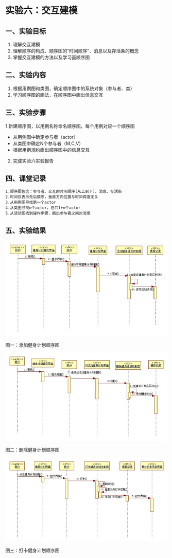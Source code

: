 # 实验六：交互建模

## 一、实验目标

1. 理解交互建模
2. 理解顺序的构成、顺序图的“时间顺序”、消息以及存活条的概念
3. 掌握交互建模的方法以及学习画顺序图

## 二、实验内容

1. 根据用例图和类图，确定顺序图中的系统对象（参与者、类）
2. 学习顺序图的画法，在顺序图中画出信息交互

## 三、实验步骤

1.新建顺序图，以用例名称命名顺序图，每个用例对应一个顺序图
- 从用例图中确定参与者（actor）
- 从类图中确定N个参与者（M,C,V）
- 根据用例规约画出顺序图中的信息交互

2. 完成实验六实验报告

## 四、课堂记录

	1.顺序图包含：参与者、交互的时间顺序(从上到下)、消息、存活条
	2.时间仅表示先后顺序，垂直方向位置与时间跨度无关
	3.从用例图寻找第一个actor
	4.从类图寻找n个actor，总共1+n个actor
	5.从活动图找到操作步骤，画出参与者之间的消息


## 五、实验结果
![实验六顺序图1](./添加顺序图.jpg)

图一：添加健身计划顺序图

![实验六顺序图2](./删除顺序图.jpg)

图二：删除健身计划顺序图

![实验六顺序图3](./打卡顺序图.jpg)

图三：打卡健身计划顺序图
